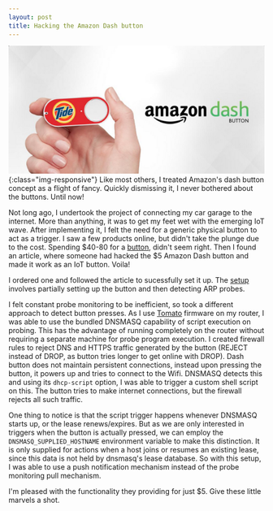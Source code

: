 ```yaml
---
layout: post
title: Hacking the Amazon Dash button
---
```

![amazon dash button](/public/images/amazon_dash.png){:class="img-responsive"}
Like most others, I treated Amazon's dash button concept as a flight of fancy. Quickly dismissing it, I never bothered about the buttons. Until now! 

Not long ago, I undertook the project of connecting my car garage to the internet. More than anything, it was to get my feet wet with the emerging IoT wave. After implementing it, I felt the need for a generic physical button to act as a trigger. I saw a few products online, but didn't take the plunge due to the cost. Spending $40-80 for a [button](https://bt.tn/shop/), didn't seem right. Then I found an article, where someone had hacked the $5 Amazon Dash button and made it work as an IoT button. Voila!

I ordered one and followed the article to sucessfully set it up. The [setup](https://medium.com/@edwardbenson/how-i-hacked-amazon-s-5-wifi-button-to-track-baby-data-794214b0bdd8) involves partially setting up the button and then detecting ARP probes.

I felt constant probe monitoring to be inefficient, so took a different approach to detect button presses. As I use [Tomato](http://www.linksysinfo.org/index.php?forums/tomato-firmware.33/) firmware on my router, I was able to use the bundled DNSMASQ capability of script execution on probing. This has the advantage of running completely on the router without requiring a separate machine for probe program execution. I created firewall rules to reject DNS and HTTPS traffic generated by the button (REJECT instead of DROP, as button tries longer to get online with DROP). Dash button does not maintain persistent connections, instead upon pressing the button, it powers up and tries to connect to the Wifi. DNSMASQ detects this and using its `dhcp-script` option, I was able to trigger a custom shell script on this. The button tries to make internet connections, but the firewall rejects all such traffic. 

One thing to notice is that the script trigger happens whenever DNSMASQ starts up, or the lease renews/expires. But as we are only interested in triggers when the button is actually pressed, we can employ the `DNSMASQ_SUPPLIED_HOSTNAME` environment variable to make this distinction. It is only supplied for actions when a host joins or resumes an existing lease, since this data is not held by dnsmasq's lease database. So with this setup, I was able to use a push notification mechanism instead of the probe monitoring pull mechanism.

I'm pleased with the functionality they providing for just $5. Give these little marvels a shot.
